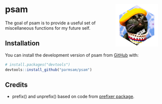 
<!-- README.md is generated from README.Rmd. Please edit that file -->

# psam <img src="man/figures/logo.png" align="right" height="139" />

<!-- badges: start -->
<!-- badges: end -->

The goal of psam is to provide a useful set of miscellaneous functions
for my future self.

## Installation

You can install the development version of psam from
[GitHub](https://github.com/) with:

``` r
# install.packages("devtools")
devtools::install_github("parmsam/psam")
```

## Credits

- prefix() and unprefix() based on code from [prefixer
  package](https://github.com/dreamRs/prefixer).
